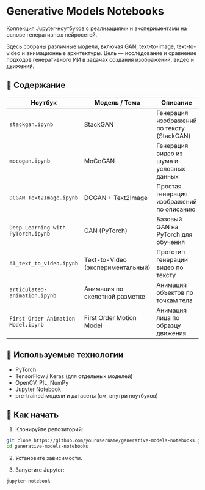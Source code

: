 # Generative Models Notebooks

Коллекция Jupyter-ноутбуков с реализациями и экспериментами на основе генеративных нейросетей.

Здесь собраны различные модели, включая GAN, text-to-image, text-to-video и анимационные архитектуры. Цель — исследование и сравнение подходов генеративного ИИ в задачах создания изображений, видео и движений.

## 📁 Содержание

| Ноутбук                            | Модель / Тема                          | Описание                                  |
|------------------------------------|----------------------------------------|-------------------------------------------|
| `stackgan.ipynb`                   | StackGAN                               | Генерация изображений по тексту (StackGAN) |
| `mocogan.ipynb`                    | MoCoGAN                                | Генерация видео из шума и условных данных |
| `DCGAN_Text2Image.ipynb`          | DCGAN + Text2Image                     | Простая генерация изображений по описанию |
| `Deep Learning with PyTorch.ipynb`| GAN (PyTorch)                          | Базовый GAN на PyTorch для обучения       |
| `AI_text_to_video.ipynb`          | Text-to-Video (экспериментальный)      | Прототип генерации видео по тексту        |
| `articulated-animation.ipynb`     | Анимация по скелетной разметке         | Анимация объектов по точкам тела          |
| `First Order Animation Model.ipynb`| First Order Motion Model               | Анимация лица по образцу движения         |

## 🧰 Используемые технологии

- PyTorch
- TensorFlow / Keras (для отдельных моделей)
- OpenCV, PIL, NumPy
- Jupyter Notebook
- pre-trained модели и датасеты (см. внутри ноутбуков)

## 🚀 Как начать

1. Клонируйте репозиторий:

```bash
git clone https://github.com/yourusername/generative-models-notebooks.git
cd generative-models-notebooks
```

2. Установите зависимости.

3. Запустите Jupyter:

```bash
jupyter notebook
```
